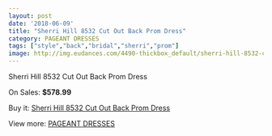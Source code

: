 ```yaml
---
layout: post
date: '2018-06-09'
title: "Sherri Hill 8532 Cut Out Back Prom Dress"
category: PAGEANT DRESSES
tags: ["style","back","bridal","sherri","prom"]
image: http://img.eudances.com/4490-thickbox_default/sherri-hill-8532-cut-out-back-prom-dress.jpg
---
```

Sherri Hill 8532 Cut Out Back Prom Dress

On Sales: **$578.99**
<a href="https://www.eudances.com/en/pageant-dresses/1499-sherri-hill-8532-cut-out-back-prom-dress.html"><amp-img layout="responsive" width="600" height="600" src="//img.eudances.com/4490-thickbox_default/sherri-hill-8532-cut-out-back-prom-dress.jpg" alt="Sherri Hill 8532 Cut Out Back Prom Dress 0" /></a>
<a href="https://www.eudances.com/en/pageant-dresses/1499-sherri-hill-8532-cut-out-back-prom-dress.html"><amp-img layout="responsive" width="600" height="600" src="//img.eudances.com/4493-thickbox_default/sherri-hill-8532-cut-out-back-prom-dress.jpg" alt="Sherri Hill 8532 Cut Out Back Prom Dress 1" /></a>
<a href="https://www.eudances.com/en/pageant-dresses/1499-sherri-hill-8532-cut-out-back-prom-dress.html"><amp-img layout="responsive" width="600" height="600" src="//img.eudances.com/4492-thickbox_default/sherri-hill-8532-cut-out-back-prom-dress.jpg" alt="Sherri Hill 8532 Cut Out Back Prom Dress 2" /></a>
<a href="https://www.eudances.com/en/pageant-dresses/1499-sherri-hill-8532-cut-out-back-prom-dress.html"><amp-img layout="responsive" width="600" height="600" src="//img.eudances.com/4491-thickbox_default/sherri-hill-8532-cut-out-back-prom-dress.jpg" alt="Sherri Hill 8532 Cut Out Back Prom Dress 3" /></a>

Buy it: [Sherri Hill 8532 Cut Out Back Prom Dress](https://www.eudances.com/en/pageant-dresses/1499-sherri-hill-8532-cut-out-back-prom-dress.html "Sherri Hill 8532 Cut Out Back Prom Dress")

View more: [PAGEANT DRESSES](https://www.eudances.com/en/16-pageant-dresses "PAGEANT DRESSES")